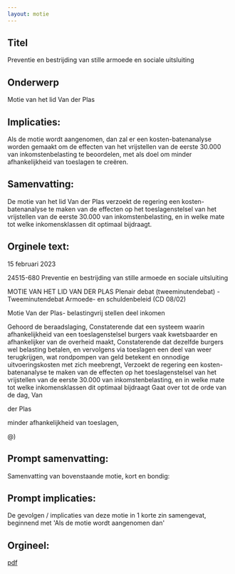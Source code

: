 ```yaml
---
layout: motie
---
```

## Titel
Preventie en bestrijding van stille armoede en sociale uitsluiting
## Onderwerp
Motie van het lid Van der Plas
## Implicaties:

Als de motie wordt aangenomen, dan zal er een kosten-batenanalyse worden gemaakt om de effecten van het vrijstellen van de eerste 30.000 van inkomstenbelasting te beoordelen, met als doel om minder afhankelijkheid van toeslagen te creëren.
## Samenvatting:

De motie van het lid Van der Plas verzoekt de regering een kosten-batenanalyse te maken van de effecten op het toeslagenstelsel van het vrijstellen van de eerste 30.000 van inkomstenbelasting, en in welke mate tot welke inkomensklassen dit optimaal bijdraagt.
## Orginele text:


15 februari 2023

24515-680
Preventie en bestrijding van stille armoede en sociale uitsluiting

MOTIE VAN HET LID VAN DER PLAS
Plenair debat (tweeminutendebat) - Tweeminutendebat Armoede- en schuldenbeleid (CD 08/02)

Motie Van der Plas- belastingvrij stellen deel inkomen

Gehoord de beraadslaging,
Constaterende dat een systeem waarin afhankelijkheid van een toeslagenstelsel burgers vaak
kwetsbaarder en afhankelijker van de overheid maakt,
Constaterende dat dezelfde burgers wel belasting betalen, en vervolgens via toeslagen een deel van
weer terugkrijgen, wat rondpompen van geld betekent en onnodige uitvoeringskosten met zich
meebrengt,
Verzoekt de regering een kosten-batenanalyse te maken van de effecten op het toeslagenstelsel van
het vrijstellen van de eerste 30.000 van inkomstenbelasting, en in welke mate tot welke
inkomensklassen dit optimaal bijdraagt
Gaat over tot de orde van de dag,
Van

der Plas

minder afhankelijkheid van toeslagen,

@)


## Prompt samenvatting:
Samenvatting van bovenstaande motie, kort en bondig:


## Prompt implicaties:
De gevolgen / implicaties van deze motie in 1 korte zin samengevat, beginnend met 'Als de motie wordt aangenomen dan' 

## Orgineel:
[pdf](https://gegevensmagazijn.tweedekamer.nl/OData/v4/2.0/Document(7c04eff9-e643-44e7-913e-2576907be77a)/resource)
